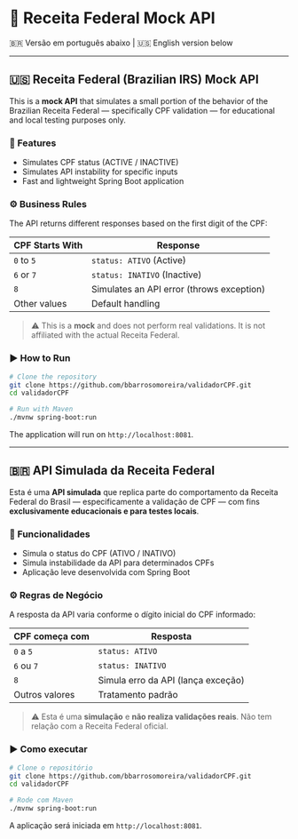 # 🧪 Receita Federal Mock API

🇧🇷 Versão em português abaixo | 🇺🇸 English version below

---

## 🇺🇸 Receita Federal (Brazilian IRS) Mock API

This is a **mock API** that simulates a small portion of the behavior of the Brazilian Receita Federal — specifically CPF validation — for educational and local testing purposes only.

### 🚀 Features

- Simulates CPF status (ACTIVE / INACTIVE)
- Simulates API instability for specific inputs
- Fast and lightweight Spring Boot application

### ⚙️ Business Rules

The API returns different responses based on the first digit of the CPF:

| CPF Starts With | Response      |
|------------------|----------------|
| `0` to `5`       | `status: ATIVO` (Active) |
| `6` or `7`       | `status: INATIVO` (Inactive) |
| `8`              | Simulates an API error (throws exception) |
| Other values     | Default handling |

> ⚠️ This is a **mock** and does not perform real validations. It is not affiliated with the actual Receita Federal.

### ▶️ How to Run

```bash
# Clone the repository
git clone https://github.com/bbarrosomoreira/validadorCPF.git
cd validadorCPF

# Run with Maven
./mvnw spring-boot:run
```

The application will run on `http://localhost:8081`.

---

## 🇧🇷 API Simulada da Receita Federal

Esta é uma **API simulada** que replica parte do comportamento da Receita Federal do Brasil — especificamente a validação de CPF — com fins **exclusivamente educacionais e para testes locais**.

### 🚀 Funcionalidades

- Simula o status do CPF (ATIVO / INATIVO)
- Simula instabilidade da API para determinados CPFs
- Aplicação leve desenvolvida com Spring Boot

### ⚙️ Regras de Negócio

A resposta da API varia conforme o dígito inicial do CPF informado:

| CPF começa com | Resposta       |
|----------------|----------------|
| `0` a `5`      | `status: ATIVO` |
| `6` ou `7`     | `status: INATIVO` |
| `8`            | Simula erro da API (lança exceção) |
| Outros valores | Tratamento padrão |

> ⚠️ Esta é uma **simulação** e **não realiza validações reais**. Não tem relação com a Receita Federal oficial.

### ▶️ Como executar

```bash
# Clone o repositório
git clone https://github.com/bbarrosomoreira/validadorCPF.git
cd validadorCPF

# Rode com Maven
./mvnw spring-boot:run
```

A aplicação será iniciada em `http://localhost:8081`.
